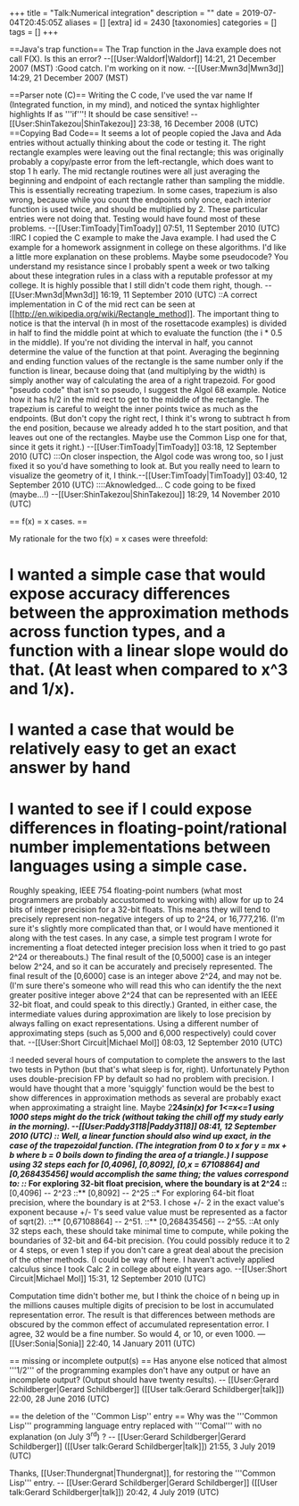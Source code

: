 +++
title = "Talk:Numerical integration"
description = ""
date = 2019-07-04T20:45:05Z
aliases = []
[extra]
id = 2430
[taxonomies]
categories = []
tags = []
+++

==Java's trap function==
The Trap function in the Java example does not call F(X). Is this an error? --[[User:Waldorf|Waldorf]] 14:21, 21 December 2007 (MST)
:Good catch. I'm working on it now. --[[User:Mwn3d|Mwn3d]] 14:29, 21 December 2007 (MST)

==Parser note (C)==
Writing the C code, I've used the var name If (Integrated function, in my mind), and noticed the syntax highlighter highlights If as '''if'''! It should be case sensitive! --[[User:ShinTakezou|ShinTakezou]] 23:38, 16 December 2008 (UTC)
==Copying Bad Code==
It seems a lot of people copied the Java and Ada entries without actually thinking about the code or testing it.  The right rectangle examples were leaving out the final rectangle; this was originally probably a copy/paste error from the left-rectangle, which does want to stop 1 h early.  The mid rectangle routines were all just averaging the beginning and endpoint of each rectangle rather than sampling the middle.  This is essentially recreating trapezium.  In some cases, trapezium is also wrong, because while you count the endpoints only once, each interior function is used twice, and should be multiplied by 2.  These particular entries were not doing that.  Testing would have found most of these problems.
--[[User:TimToady|TimToady]] 07:51, 11 September 2010 (UTC)
:IIRC I copied the C example to make the Java example. I had used the C example for a homework assignment in college on these algorithms. I'd like a little more explanation on these problems. Maybe some pseudocode? You understand my resistance since I probably spent a week or two talking about these integration rules in a class with a reputable professor at my college. It is highly possible that I still didn't code them right, though. --[[User:Mwn3d|Mwn3d]] 16:19, 11 September 2010 (UTC)
::A correct implementation in C of the mid rect can be seen at [[http://en.wikipedia.org/wiki/Rectangle_method]].  The important thing to notice is that the interval (h in most of the rosettacode examples) is divided in half to find the middle point at which to evaluate the function (the i * 0.5 in the middle).  If you're not dividing the interval in half, you cannot determine the value of the function at that point.  Averaging the beginning and ending function values of the rectangle is the same number only if the function is linear, because doing that (and multiplying by the width) is simply another way of calculating the area of a right trapezoid.  For good "pseudo code" that isn't so pseudo, I suggest the Algol 68 example.  Notice how it has h/2 in the mid rect to get to the middle of the rectangle.  The trapezium is careful to weight the inner points twice as much as the endpoints.  (But don't copy the right rect, I think it's wrong to subtract h from the end position, because we already added h to the start position, and that leaves out one of the rectangles.  Maybe use the Common Lisp one for that, since it gets it right.) --[[User:TimToady|TimToady]] 03:18, 12 September 2010 (UTC)
:::On closer inspection, the Algol code was wrong too, so I just fixed it so you'd have something to look at.  But you really need to learn to visualize the geometry of it, I think.--[[User:TimToady|TimToady]] 03:40, 12 September 2010 (UTC)
::::Aknowledged... C code going to be fixed (maybe...!) --[[User:ShinTakezou|ShinTakezou]] 18:29, 14 November 2010 (UTC)

== f(x) = x cases. ==

My rationale for the two f(x) = x cases were threefold:
# I wanted a simple case that would expose accuracy differences between the approximation methods across function types, and a function with a linear slope would do that. (At least when compared to x^3 and 1/x).
# I wanted a case that would be relatively easy to get an exact answer by hand
# I wanted to see if I could expose differences in floating-point/rational number implementations between languages using a simple case.
Roughly speaking, IEEE 754 floating-point numbers (what most programmers are probably accustomed to working with) allow for up to 24 bits of integer precision for a 32-bit floats. This means they will tend to precisely represent non-negative integers of up to 2^24, or 16,777,216. (I'm sure it's slightly more complicated than that, or I would have mentioned it along with the test cases. In any case, a simple test program I wrote for incrementing a float detected integer precision loss when it tried to go past 2^24 or thereabouts.) The final result of the [0,5000] case is an integer below 2^24, and so it can be accurately and precisely represented. The final result of the [0,6000] case is an integer above 2^24, and may not be. (I'm sure there's someone who will read this who can identify the the next greater positive integer above 2^24 that can be represented with an IEEE 32-bit float, and could speak to this directly.) Granted, in either case, the intermediate values during approximation are likely to lose precision by always falling on exact representations. Using a different number of approximating steps (such as 5,000 and 6,000 respectively) could cover that. --[[User:Short Circuit|Michael Mol]] 08:03, 12 September 2010 (UTC)

:I needed several hours of computation to complete the answers to the last two tests in Python (but that's what sleep is for, right). Unfortunately Python uses double-precision FP by default so had no problem with precision. I would have thought that a more 'squiggly' function would be the best to show differences in approximation methods as several are probably exact when approximating a straight line. Maybe 2**24*sin(x) for 1<=x<=1 using 1000 steps might do the trick (without taking the chill off my study early in the morning). --[[User:Paddy3118|Paddy3118]] 08:41, 12 September 2010 (UTC)
:: Well, a linear function should also wind up exact, in the case of the trapezoidal function. (The integration from 0 to x for y = mx + b where b = 0 boils down to finding the area of a triangle.) I suppose using 32 steps each for [0,4096], [0,8092], [0,x = 67108864] and [0,268435456] would accomplish the same thing; the values correspond to:
::* For exploring 32-bit float precision, where the boundary is at 2^24
::** [0,4096] -- 2^23
::** [0,8092] -- 2^25
::* For exploring 64-bit float precision, where the boundary is at 2^53. I chose +/- 2 in the exact value's exponent because +/- 1's seed value value must be represented as a factor of sqrt(2).
::** [0,67108864] -- 2^51.
::** [0,268435456] -- 2^55.
::At only 32 steps each, these should take minimal time to compute, while poking the boundaries of 32-bit and 64-bit precision. (You could possibly reduce it to 2 or 4 steps, or even 1 step if you don't care a great deal about the precision of the other methods. (I could be way off here. I haven't actively applied calculus since I took Calc 2 in college about eight years ago. --[[User:Short Circuit|Michael Mol]] 15:31, 12 September 2010 (UTC)

Computation time didn't bother me, but I think the choice of n being up in the millions causes multiple digits of precision to be lost in accumulated representation error.  The result is that differences between methods are obscured by the common effect of accumulated representation error.  I agree, 32 would be a fine number.  So would 4, or 10, or even 1000. &mdash;[[User:Sonia|Sonia]] 22:40, 14 January 2011 (UTC)

== missing or incomplete output(s) ==
Has anyone else noticed that almost   '''1/2'''   of the programming examples don't have any output   or   have an incomplete output?   (Output should have twenty results).   -- [[User:Gerard Schildberger|Gerard Schildberger]] ([[User talk:Gerard Schildberger|talk]]) 22:00, 28 June 2016 (UTC)

== the deletion of the   ''Common Lisp''   entry ==
Why was the   '''Common Lisp'''   programming language entry replaced with   '''Comal'''   with no explanation    (on July 3<sup>rd</sup>) ?     -- [[User:Gerard Schildberger|Gerard Schildberger]] ([[User talk:Gerard Schildberger|talk]]) 21:55, 3 July 2019 (UTC)

Thanks, [[User:Thundergnat|Thundergnat]], for restoring the   '''Common Lisp'''   entry.     -- [[User:Gerard Schildberger|Gerard Schildberger]] ([[User talk:Gerard Schildberger|talk]]) 20:42, 4 July 2019 (UTC)
